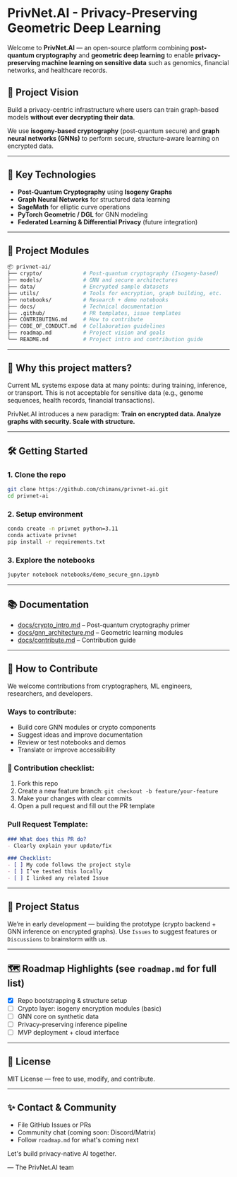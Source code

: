 # PrivNet.AI - Privacy-Preserving Geometric Deep Learning

Welcome to **PrivNet.AI** — an open-source platform combining **post-quantum cryptography** and **geometric deep learning** to enable **privacy-preserving machine learning on sensitive data** such as genomics, financial networks, and healthcare records.

## 🚀 Project Vision
Build a privacy-centric infrastructure where users can train graph-based models **without ever decrypting their data**.

We use **isogeny-based cryptography** (post-quantum secure) and **graph neural networks (GNNs)** to perform secure, structure-aware learning on encrypted data.

---

## 🧩 Key Technologies
- **Post-Quantum Cryptography** using **Isogeny Graphs**
- **Graph Neural Networks** for structured data learning
- **SageMath** for elliptic curve operations
- **PyTorch Geometric / DGL** for GNN modeling
- **Federated Learning & Differential Privacy** (future integration)

---

## 🔧 Project Modules

```bash
📦 privnet-ai/
├── crypto/             # Post-quantum cryptography (Isogeny-based)
├── models/             # GNN and secure architectures
├── data/               # Encrypted sample datasets
├── utils/              # Tools for encryption, graph building, etc.
├── notebooks/          # Research + demo notebooks
├── docs/               # Technical documentation
├── .github/            # PR templates, issue templates
├── CONTRIBUTING.md     # How to contribute
├── CODE_OF_CONDUCT.md  # Collaboration guidelines
├── roadmap.md          # Project vision and goals
└── README.md           # Project intro and contribution guide
```

---

## 🧠 Why this project matters?

Current ML systems expose data at many points: during training, inference, or transport. This is not acceptable for sensitive data (e.g., genome sequences, health records, financial transactions).

PrivNet.AI introduces a new paradigm: **Train on encrypted data. Analyze graphs with security. Scale with structure.**

---

## 🛠️ Getting Started

### 1. Clone the repo
```bash
git clone https://github.com/chimans/privnet-ai.git
cd privnet-ai
```

### 2. Setup environment
```bash
conda create -n privnet python=3.11
conda activate privnet
pip install -r requirements.txt
```

### 3. Explore the notebooks
```bash
jupyter notebook notebooks/demo_secure_gnn.ipynb
```

---

## 📚 Documentation
- [docs/crypto_intro.md](docs/crypto_intro.md) – Post-quantum cryptography primer
- [docs/gnn_architecture.md](docs/gnn_architecture.md) – Geometric learning modules
- [docs/contribute.md](docs/contribute.md) – Contribution guide

---

## 👥 How to Contribute
We welcome contributions from cryptographers, ML engineers, researchers, and developers.

### Ways to contribute:
- Build core GNN modules or crypto components
- Suggest ideas and improve documentation
- Review or test notebooks and demos
- Translate or improve accessibility

### 📌 Contribution checklist:
1. Fork this repo
2. Create a new feature branch: `git checkout -b feature/your-feature`
3. Make your changes with clear commits
4. Open a pull request and fill out the PR template

### Pull Request Template:
```markdown
### What does this PR do?
- Clearly explain your update/fix

### Checklist:
- [ ] My code follows the project style
- [ ] I’ve tested this locally
- [ ] I linked any related Issue
```

---

## 📍 Project Status
We’re in early development — building the prototype (crypto backend + GNN inference on encrypted graphs).
Use `Issues` to suggest features or `Discussions` to brainstorm with us.

---

## 🗺️ Roadmap Highlights (see `roadmap.md` for full list)
- [x] Repo bootstrapping & structure setup
- [ ] Crypto layer: isogeny encryption modules (basic)
- [ ] GNN core on synthetic data
- [ ] Privacy-preserving inference pipeline
- [ ] MVP deployment + cloud interface

---

## 📜 License
MIT License — free to use, modify, and contribute.

---

## ✨ Contact & Community
- File GitHub Issues or PRs
- Community chat (coming soon: Discord/Matrix)
- Follow `roadmap.md` for what's coming next

Let's build privacy-native AI together.

— The PrivNet.AI team
